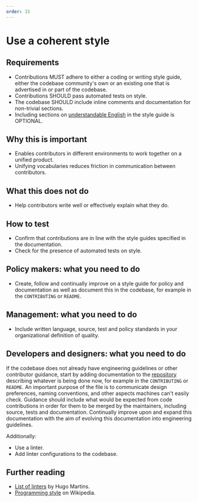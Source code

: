 ```yaml
---
order: 15
---
```

# Use a coherent style

<!-- SPDX-License-Identifier: CC0-1.0 -->
<!-- written in 2019 - 2022 by The Foundation for Public Code <info@publiccode.net> -->

## Requirements

* Contributions MUST adhere to either a coding or writing style guide, either the codebase community's own or an existing one that is advertised in or part of the codebase.
* Contributions SHOULD pass automated tests on style.
* The codebase SHOULD include inline comments and documentation for non-trivial sections.
* Including sections on [understandable English](understandable-english-first.md) in the style guide is OPTIONAL.

## Why this is important

* Enables contributors in different environments to work together on a unified product.
* Unifying vocabularies reduces friction in communication between contributors.

## What this does not do

* Help contributors write well or effectively explain what they do.

## How to test

* Confirm that contributions are in line with the style guides specified in the documentation.
* Check for the presence of automated tests on style.

## Policy makers: what you need to do

* Create, follow and continually improve on a style guide for policy and documentation as well as document this in the codebase, for example in the `CONTRIBUTING` or `README`.

## Management: what you need to do

* Include written language, source, test and policy standards in your organizational definition of quality.

## Developers and designers: what you need to do

If the codebase does not already have engineering guidelines or other contributor guidance, start by adding documentation to the [repository](../glossary.md#repository) describing whatever is being done now, for example in the `CONTRIBUTING` or `README`.
An important purpose of the file is to communicate design preferences, naming conventions, and other aspects machines can't easily check.
Guidance should include what would be expected from code contributions in order for them to be merged by the maintainers, including source, tests and documentation.
Continually improve upon and expand this documentation with the aim of evolving this documentation into engineering guidelines.

Additionally:

* Use a linter.
* Add linter configurations to the codebase.

## Further reading

* [List of linters](https://github.com/caramelomartins/awesome-linters) by Hugo Martins.
* [Programming style](https://en.wikipedia.org/wiki/Programming_style) on Wikipedia.
